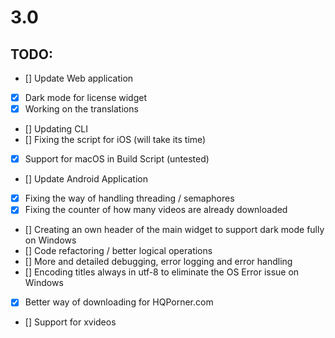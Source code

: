 # 3.0


## TODO:

- [] Update Web application
- [x] Dark mode for license widget
- [x] Working on the translations
- [] Updating CLI
- [] Fixing the script for iOS (will take its time)
- [x] Support for macOS in Build Script (untested)
- [] Update Android Application
- [x] Fixing the way of handling threading / semaphores
- [x] Fixing the counter of how many videos are already downloaded
- [] Creating an own header of the main widget to support dark mode fully on Windows
- [] Code refactoring / better logical operations
- [] More and detailed debugging, error logging and error handling
- [] Encoding titles always in utf-8 to eliminate the OS Error issue on Windows
- [x] Better way of downloading for HQPorner.com
- [] Support for xvideos